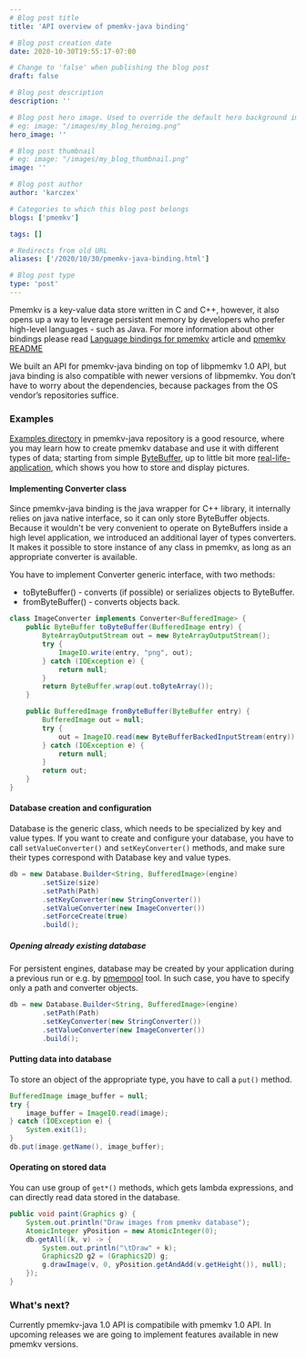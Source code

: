 ```yaml
---
# Blog post title
title: 'API overview of pmemkv-java binding'

# Blog post creation date
date: 2020-10-30T19:55:17-07:00

# Change to 'false' when publishing the blog post
draft: false

# Blog post description
description: ''

# Blog post hero image. Used to override the default hero background image.
# eg: image: "/images/my_blog_heroimg.png"
hero_image: ''

# Blog post thumbnail
# eg: image: "/images/my_blog_thumbnail.png"
image: ''

# Blog post author
author: 'karczex'

# Categories to which this blog post belongs
blogs: ['pmemkv']

tags: []

# Redirects from old URL
aliases: ['/2020/10/30/pmemkv-java-binding.html']

# Blog post type
type: 'post'
---
```


Pmemkv is a key-value data store written in C and C++, however, it also opens up
a way to leverage persistent memory by developers who  prefer high-level languages - such as Java.
For more information about other bindings please read [Language bindings for pmemkv][pmemkv-bindings]
article and [pmemkv README][pmemkv-bindings-readme]

We built an API for pmemkv-java binding on top of libpmemkv 1.0 API, but java binding
is also compatible with newer versions of libpmemkv. You don’t have to worry
about the dependencies, because packages from the OS vendor’s repositories suffice.

### Examples

[Examples directory][examples] in pmemkv-java repository is a good resource, where you may learn how to
create pmemkv database and use it with different types of data; starting from simple [ByteBuffer][ByteBufferExample],
up to little bit more [real-life-application][PicturesExample], which shows you how to store and display pictures.

#### Implementing Converter class

Since pmemkv-java binding is the java wrapper for C++ library, it internally relies on java native interface,
so it can only store ByteBuffer objects. Because it wouldn't be very convenient to operate on ByteBuffers inside
a high level application, we introduced an additional layer of types converters. It makes it  possible to store
instance of any class in pmemkv, as long as an appropriate converter is available.

You have to implement Converter generic interface, with two methods:
 *  toByteBuffer() - converts (if possible) or serializes objects to ByteBuffer.
 *  fromByteBuffer() - converts objects back.

```java
class ImageConverter implements Converter<BufferedImage> {
	public ByteBuffer toByteBuffer(BufferedImage entry) {
		ByteArrayOutputStream out = new ByteArrayOutputStream();
		try {
			ImageIO.write(entry, "png", out);
		} catch (IOException e) {
			return null;
		}
		return ByteBuffer.wrap(out.toByteArray());
	}

	public BufferedImage fromByteBuffer(ByteBuffer entry) {
		BufferedImage out = null;
		try {
			out = ImageIO.read(new ByteBufferBackedInputStream(entry));
		} catch (IOException e) {
			return null;
		}
		return out;
	}
}
```

#### Database creation and configuration

Database is the generic class, which needs to be specialized by key and value types.
If you want to create and configure your database, you have to call `setValueConverter()`
and `setKeyConverter()` methods, and make sure their types correspond with Database key and value types.

```java
db = new Database.Builder<String, BufferedImage>(engine)
		.setSize(size)
		.setPath(Path)
		.setKeyConverter(new StringConverter())
		.setValueConverter(new ImageConverter())
		.setForceCreate(true)
		.build();
```

##### Opening already existing database

For persistent engines, database may be created by your application during a previous run  or e.g. by [pmempool][pmempool] tool.
In such case, you have to specify only a path and converter objects.

```java
db = new Database.Builder<String, BufferedImage>(engine)
		.setPath(Path)
		.setKeyConverter(new StringConverter())
		.setValueConverter(new ImageConverter())
		.build();
```

#### Putting data into database

To store an object of the appropriate type, you have to call a `put()` method.

```java
BufferedImage image_buffer = null;
try {
	image_buffer = ImageIO.read(image);
} catch (IOException e) {
	System.exit(1);
}
db.put(image.getName(), image_buffer);
```

#### Operating on stored data

You can use group of  `get*()`  methods, which gets lambda expressions,
and can directly read data stored in the database.

```java
public void paint(Graphics g) {
	System.out.println("Draw images from pmemkv database");
	AtomicInteger yPosition = new AtomicInteger(0);
	db.getAll((k, v) -> {
		System.out.println("\tDraw" + k);
		Graphics2D g2 = (Graphics2D) g;
		g.drawImage(v, 0, yPosition.getAndAdd(v.getHeight()), null);
	});
}
```

### What's next?

Currently pmemkv-java 1.0 API is compatibile with pmemkv 1.0 API. In upcoming releases we are
going to implement features available in new pmemkv versions.


[pmemkv-bindings]: /blog/2020/03/language-bindings-for-pmemkv/
[pmemkv-bindings-readme]: https://github.com/pmem/pmemkv/#language-bindings
[examples]: https://github.com/pmem/pmemkv-java/tree/master/examples
[ByteBufferExample]: https://github.com/pmem/pmemkv-java/blob/master/examples/ByteBufferExample.java
[PicturesExample]: https://github.com/pmem/pmemkv-java/blob/master/examples/PicturesExample.java
[pmempool]: /pmdk/pmempool/

